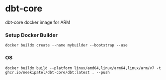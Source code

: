 # dbt-core
dbt-core docker image for ARM

### Setup Docker Builder
```
docker buildx create --name mybuilder --bootstrap --use
```


### OS
```
docker buildx build --platform linux/amd64,linux/arm64,linux/arm/v7 -t ghcr.io/neekipatel/dbt-core/dbt:latest . --push
```
